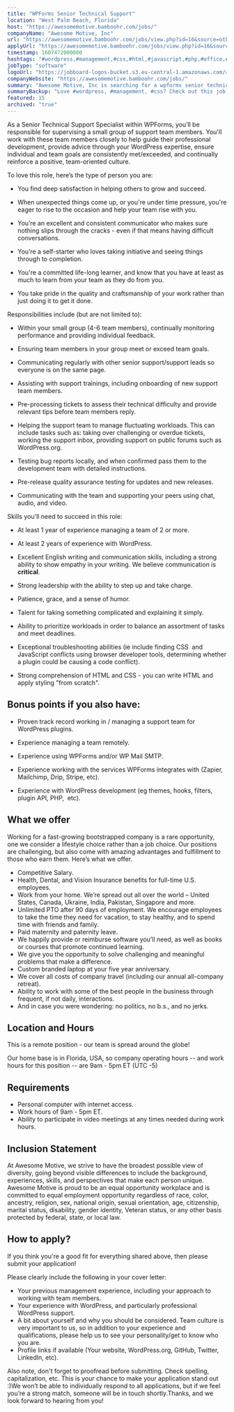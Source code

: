```yaml
---
title: "WPForms Senior Technical Support"
location: "West Palm Beach, Florida"
host: "https://awesomemotive.bamboohr.com/jobs/"
companyName: "Awesome Motive, Inc"
url: "https://awesomemotive.bamboohr.com/jobs/view.php?id=16&source=other"
applyUrl: "https://awesomemotive.bamboohr.com/jobs/view.php?id=16&source=other"
timestamp: 1607472000000
hashtags: "#wordpress,#management,#css,#html,#javascript,#php,#office,#branding,#git,#operations"
jobType: "software"
logoUrl: "https://jobboard-logos-bucket.s3.eu-central-1.amazonaws.com/awesome-motive-inc"
companyWebsite: "https://awesomemotive.bamboohr.com/jobs/"
summary: "Awesome Motive, Inc is searching for a wpforms senior technical support that has 1 year of experience managing a team of 2 or more."
summaryBackup: "Love #wordpress, #management, #css? Check out this job post!"
featured: 15
archived: "true"
---
```


As a Senior Technical Support Specialist within WPForms, you’ll be responsible for supervising a small group of support team members. You'll work with these team members closely to help guide their professional development, provide advice through your WordPress expertise, ensure individual and team goals are consistently met/exceeded, and continually reinforce a positive, team-oriented culture.

To love this role, here’s the type of person you are:

*   You find deep satisfaction in helping others to grow and succeed.
*   When unexpected things come up, or you're under time pressure, you're eager to rise to the occasion and help your team rise with you.  
    
*   You’re an excellent and consistent communicator who makes sure nothing slips through the cracks - even if that means having difficult conversations.
*   You’re a self-starter who loves taking initiative and seeing things through to completion.
*   You're a committed life-long learner, and know that you have at least as much to learn from your team as they do from you.
*   You take pride in the quality and craftsmanship of your work rather than just doing it to get it done.  
    

Responsibilities include (but are not limited to):

*   Within your small group (4-6 team members), continually monitoring performance and providing individual feedback.
*   Ensuring team members in your group meet or exceed team goals.
*   Communicating regularly with other senior support/support leads so everyone is on the same page.
*   Assisting with support trainings, including onboarding of new support team members.
*   Pre-processing tickets to assess their technical difficulty and provide relevant tips before team members reply.
*   Helping the support team to manage fluctuating workloads. This can include tasks such as: taking over challenging or overdue tickets, working the support inbox, providing support on public forums such as WordPress.org.  
    
*   Testing bug reports locally, and when confirmed pass them to the development team with detailed instructions.
*   Pre-release quality assurance testing for updates and new releases.  
    
*   Communicating with the team and supporting your peers using chat, audio, and video.

Skills you'll need to succeed in this role:

*   At least 1 year of experience managing a team of 2 or more.
*   At least 2 years of experience with WordPress.
*   Excellent English writing and communication skills, including a strong ability to show empathy in your writing. We believe communication is **critical**.
*   Strong leadership with the ability to step up and take charge.
*   Patience, grace, and a sense of humor.
*   Talent for taking something complicated and explaining it simply.  
    
*   Ability to prioritize workloads in order to balance an assortment of tasks and meet deadlines.
*   Exceptional troubleshooting abilities (ie include finding CSS  and JavaScript conflicts using browser developer tools, determining whether a plugin could be causing a code conflict).  
    
*   Strong comprehension of HTML and CSS - you can write HTML and apply styling "from scratch".  
    

## Bonus points if you also have:

*   Proven track record working in / managing a support team for WordPress plugins.  
    
*   Experience managing a team remotely.
*   Experience using WPForms and/or WP Mail SMTP.
*   Experience working with the services WPForms integrates with (Zapier, Mailchimp, Drip, Stripe, etc).
*   Experience with WordPress development (eg themes, hooks, filters, plugin API, PHP,  etc).

## What we offer

Working for a fast-growing bootstrapped company is a rare opportunity, one we consider a lifestyle choice rather than a job choice. Our positions are challenging, but also come with amazing advantages and fulfillment to those who earn them. Here’s what we offer.

*   Competitive Salary.
*   Health, Dental, and Vision Insurance benefits for full-time U.S. employees.
*   Work from your home. We’re spread out all over the world – United States, Canada, Ukraine, India, Pakistan, Singapore and more.
*   Unlimited PTO after 90 days of employment. We encourage employees to take the time they need for vacation, to stay healthy, and to spend time with friends and family.
*   Paid maternity and paternity leave.
*   We happily provide or reimburse software you’ll need, as well as books or courses that promote continued learning.
*   We give you the opportunity to solve challenging and meaningful problems that make a difference.
*   Custom branded laptop at your five year anniversary.
*   We cover all costs of company travel (including our annual all-company retreat).
*   Ability to work with some of the best people in the business through frequent, if not daily, interactions.
*   And in case you were wondering: no politics, no b.s., and no jerks.

## Location and Hours

This is a remote position - our team is spread around the globe!

Our home base is in Florida, USA, so company operating hours -- and work hours for this position -- are 9am - 5pm ET (UTC -5)

## Requirements

*   Personal computer with internet access.
*   Work hours of 9am - 5pm ET.
*   Ability to participate in video meetings at any times needed during work hours.

## Inclusion Statement

At Awesome Motive, we strive to have the broadest possible view of diversity, going beyond visible differences to include the background, experiences, skills, and perspectives that make each person unique. Awesome Motive is proud to be an equal opportunity workplace and is committed to equal employment opportunity regardless of race, color, ancestry, religion, sex, national origin, sexual orientation, age, citizenship, marital status, disability, gender identity, Veteran status, or any other basis protected by federal, state, or local law.

## How to apply?

If you think you're a good fit for everything shared above, then please submit your application!

Please clearly include the following in your cover letter:

*   Your previous management experience, including your approach to working with team members.
*   Your experience with WordPress, and particularly professional WordPress support.
*   A bit about yourself and why you should be considered. Team culture is very important to us, so in addition to your experience and qualifications, please help us to see your personality/get to know who you are.
*   Profile links if available (Your website, WordPress.org, GitHub, Twitter, LinkedIn, etc).

Also note, don't forget to proofread before submitting. Check spelling, capitalization, etc. This is your chance to make your application stand out :)We won’t be able to individually respond to all applications, but if we feel you’re a strong match, someone will be in touch shortly.Thanks, and we look forward to hearing from you!
